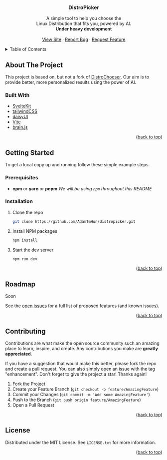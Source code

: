 <div id="top"></div>
<!--
*** Thanks for checking out the Best-README-Template. If you have a suggestion
*** that would make this better, please fork the repo and create a pull request
*** or simply open an issue with the tag "enhancement".
*** Don't forget to give the project a star!
*** Thanks again! Now go create something AMAZING! :D
-->



<!-- PROJECT SHIELDS -->
<!--
*** I'm using markdown "reference style" links for readability.
*** Reference links are enclosed in brackets [ ] instead of parentheses ( ).
*** See the bottom of this document for the declaration of the reference variables
*** for contributors-url, forks-url, etc. This is an optional, concise syntax you may use.
*** https://www.markdownguide.org/basic-syntax/#reference-style-links
-->

<h3 align="center">DistroPicker</h3>

  <p align="center">
    A simple tool to help you choose the <br />Linux Distribution that fits you, powered by AI.
    <br />
    <strong>Under heavy development</strong>
    <br />
    <br />
    <a href="https://distropicker.vercel.app">View Site</a>
    ·
    <a href="https://github.com/adamtmhun/distropicker/issues">Report Bug</a>
    ·
    <a href="https://github.com/adamtmhun/distropicker/issues">Request Feature</a>
  </p>
</div>



<!-- TABLE OF CONTENTS -->
<details>
  <summary>Table of Contents</summary>
  <ol>
    <li>
      <a href="#about-the-project">About The Project</a>
      <ul>
        <li><a href="#built-with">Built With</a></li>
      </ul>
    </li>
    <li>
      <a href="#getting-started">Getting Started</a>
      <ul>
        <li><a href="#prerequisites">Prerequisites</a></li>
        <li><a href="#installation">Installation</a></li>
      </ul>
    </li>
    <li><a href="#usage">Usage</a></li>
    <li><a href="#roadmap">Roadmap</a></li>
    <li><a href="#contributing">Contributing</a></li>
    <li><a href="#license">License</a></li>
    <li><a href="#contact">Contact</a></li>
    <li><a href="#acknowledgments">Acknowledgments</a></li>
  </ol>
</details>



<!-- ABOUT THE PROJECT -->
## About The Project

This project is based on, but not a fork of [DistroChooser](https://distrochooser.de/). Our aim is to provide better, more personalized results using the power of AI.



### Built With

* [SvelteKit](https:/kit.svelte.dev/)
* [tailwindCSS](https://tailwindcss.com/)
* [daisyUI](https://daisyui.com/)
* [Vite](https://vitejs.dev/)
* [brain.js](https://brain.js.org/)

<p align="right">(<a href="#top">back to top</a>)</p>



<!-- GETTING STARTED -->
## Getting Started

To get a local copy up and running follow these simple example steps.

### Prerequisites

* **npm** or **yarn** or **pnpm** 
*We will be using `npm` throughout this README*
  

### Installation
1. Clone the repo
   ```sh
   git clone https://github.com/AdamTmHun/distropicker.git
   ```
2. Install NPM packages
   ```sh
   npm install
   ```
3. Start the dev server
   ```sh
   npm run dev
   ```

<p align="right">(<a href="#top">back to top</a>)</p>



<!-- ROADMAP -->
## Roadmap

Soon

See the [open issues](https://github.com/AdamTmHun/distropciker/issues) for a full list of proposed features (and known issues).

<p align="right">(<a href="#top">back to top</a>)</p>



<!-- CONTRIBUTING -->
## Contributing

Contributions are what make the open source community such an amazing place to learn, inspire, and create. Any contributions you make are **greatly appreciated**.

If you have a suggestion that would make this better, please fork the repo and create a pull request. You can also simply open an issue with the tag "enhancement".
Don't forget to give the project a star! Thanks again!

1. Fork the Project
2. Create your Feature Branch (`git checkout -b feature/AmazingFeature`)
3. Commit your Changes (`git commit -m 'Add some AmazingFeature'`)
4. Push to the Branch (`git push origin feature/AmazingFeature`)
5. Open a Pull Request

<p align="right">(<a href="#top">back to top</a>)</p>



<!-- LICENSE -->
## License

Distributed under the MIT License. See `LICENSE.txt` for more information.

<p align="right">(<a href="#top">back to top</a>)</p>



<!-- MARKDOWN LINKS & IMAGES -->
<!-- https://www.markdownguide.org/basic-syntax/#reference-style-links -->
[contributors-shield]: https://img.shields.io/github/contributors/AdamTmHun/distropciker.svg?style=for-the-badge
[contributors-url]: https://github.com/AdamTmHun/distropciker/graphs/contributors
[forks-shield]: https://img.shields.io/github/forks/AdamTmHun/distropciker.svg?style=for-the-badge
[forks-url]: https://github.com/AdamTmHun/distropciker/network/members
[stars-shield]: https://img.shields.io/github/stars/AdamTmHun/distropciker.svg?style=for-the-badge
[stars-url]: https://github.com/AdamTmHun/distropciker/stargazers
[issues-shield]: https://img.shields.io/github/issues/AdamTmHun/distropciker.svg?style=for-the-badge
[issues-url]: https://github.com/AdamTmHun/distropciker/issues
[license-shield]: https://img.shields.io/github/license/AdamTmHun/distropciker.svg?style=for-the-badge
[license-url]: https://github.com/AdamTmHun/distropciker/blob/master/LICENSE.txt
[product-screenshot]: images/screenshot.png